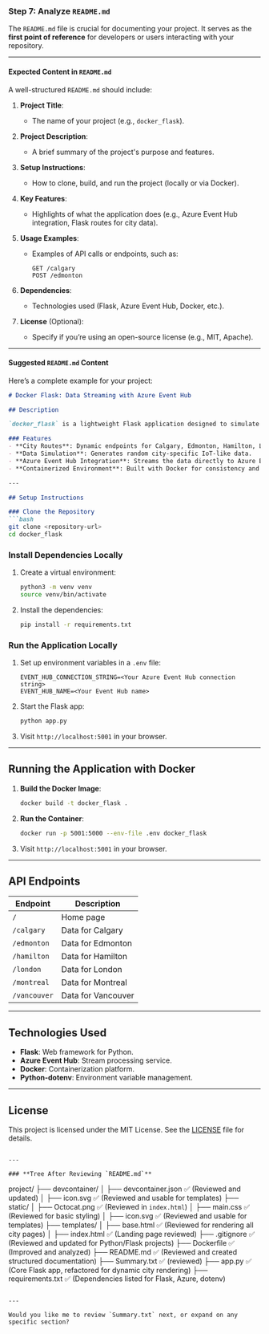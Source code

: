 ### **Step 7: Analyze `README.md`**

The `README.md` file is crucial for documenting your project. It serves as the **first point of reference** for developers or users interacting with your repository.

---

#### **Expected Content in `README.md`**

A well-structured `README.md` should include:

1. **Project Title**:
   - The name of your project (e.g., `docker_flask`).
   
2. **Project Description**:
   - A brief summary of the project's purpose and features.

3. **Setup Instructions**:
   - How to clone, build, and run the project (locally or via Docker).

4. **Key Features**:
   - Highlights of what the application does (e.g., Azure Event Hub integration, Flask routes for city data).

5. **Usage Examples**:
   - Examples of API calls or endpoints, such as:
     ```
     GET /calgary
     POST /edmonton
     ```

6. **Dependencies**:
   - Technologies used (Flask, Azure Event Hub, Docker, etc.).

7. **License** (Optional):
   - Specify if you’re using an open-source license (e.g., MIT, Apache).

---

#### **Suggested `README.md` Content**

Here’s a complete example for your project:

```markdown
# Docker Flask: Data Streaming with Azure Event Hub

## Description

`docker_flask` is a lightweight Flask application designed to simulate and stream city-specific data to **Azure Event Hub** for further processing and visualization. The app uses Docker for containerization, making it portable and easy to deploy.

### Features
- **City Routes**: Dynamic endpoints for Calgary, Edmonton, Hamilton, London, Montreal, and Vancouver.
- **Data Simulation**: Generates random city-specific IoT-like data.
- **Azure Event Hub Integration**: Streams the data directly to Azure Event Hub for consumption.
- **Containerized Environment**: Built with Docker for consistency and scalability.

---

## Setup Instructions

### Clone the Repository
```bash
git clone <repository-url>
cd docker_flask
```

### Install Dependencies Locally
1. Create a virtual environment:
   ```bash
   python3 -m venv venv
   source venv/bin/activate
   ```
2. Install the dependencies:
   ```bash
   pip install -r requirements.txt
   ```

### Run the Application Locally
1. Set up environment variables in a `.env` file:
   ```plaintext
   EVENT_HUB_CONNECTION_STRING=<Your Azure Event Hub connection string>
   EVENT_HUB_NAME=<Your Event Hub name>
   ```
2. Start the Flask app:
   ```bash
   python app.py
   ```
3. Visit `http://localhost:5001` in your browser.

---

## Running the Application with Docker

1. **Build the Docker Image**:
   ```bash
   docker build -t docker_flask .
   ```

2. **Run the Container**:
   ```bash
   docker run -p 5001:5000 --env-file .env docker_flask
   ```

3. Visit `http://localhost:5001` in your browser.

---

## API Endpoints

| Endpoint         | Description                |
|------------------|----------------------------|
| `/`              | Home page                 |
| `/calgary`       | Data for Calgary          |
| `/edmonton`      | Data for Edmonton         |
| `/hamilton`      | Data for Hamilton         |
| `/london`        | Data for London           |
| `/montreal`      | Data for Montreal         |
| `/vancouver`     | Data for Vancouver        |

---

## Technologies Used

- **Flask**: Web framework for Python.
- **Azure Event Hub**: Stream processing service.
- **Docker**: Containerization platform.
- **Python-dotenv**: Environment variable management.

---

## License

This project is licensed under the MIT License. See the [LICENSE](LICENSE) file for details.
```

---

### **Tree After Reviewing `README.md`**

```
project/
├── devcontainer/
│   ├── devcontainer.json       ✅ (Reviewed and updated)
│   ├── icon.svg                ✅ (Reviewed and usable for templates)
├── static/
│   ├── Octocat.png             ✅ (Reviewed in `index.html`)
│   ├── main.css                ✅ (Reviewed for basic styling)
│   ├── icon.svg                ✅ (Reviewed and usable for templates)
├── templates/
│   ├── base.html               ✅ (Reviewed for rendering all city pages)
│   ├── index.html              ✅ (Landing page reviewed)
├── .gitignore                  ✅ (Reviewed and updated for Python/Flask projects)
├── Dockerfile                  ✅ (Improved and analyzed)
├── README.md                   ✅ (Reviewed and created structured documentation)
├── Summary.txt                 ✅ (reviewed)
├── app.py                      ✅ (Core Flask app, refactored for dynamic city rendering)
├── requirements.txt            ✅ (Dependencies listed for Flask, Azure, dotenv)
```

---

Would you like me to review `Summary.txt` next, or expand on any specific section?
